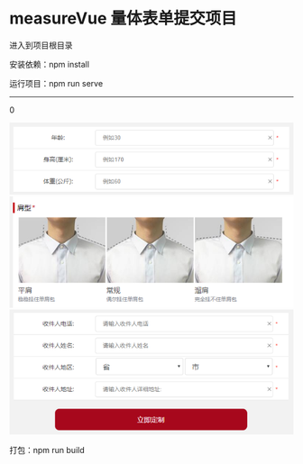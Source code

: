 # measureVue 量体表单提交项目
进入到项目根目录

安装依赖：npm install

运行项目：npm run serve 
****
0


![image](https://github.com/zhaominzm/measureVue/blob/master/readImg/form_1.png)
![image](https://github.com/zhaominzm/measureVue/blob/master/readImg/body.png)
![image](https://github.com/zhaominzm/measureVue/blob/master/readImg/form_2.png)


打包：npm run build


